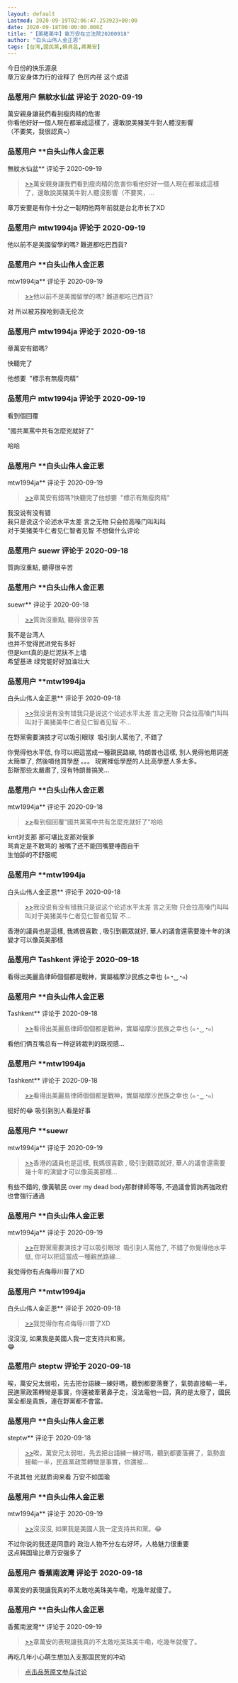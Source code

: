 ```yaml
---
layout: default
Lastmod: 2020-09-19T02:06:47.253923+00:00
date: 2020-09-18T00:00:00.000Z
title: "【美猪美牛】章万安在立法院20200918"
author: "白头山伟人金正恩"
tags: [台湾,國民黨,蘇貞昌,蔣萬安]
---
```


今日份的快乐源泉  
章万安身体力行的诠释了 色厉内荏 这个成语

            
### 品葱用户 **無紋水仙盆** 评论于 2020-09-19
        
萬安親身讓我們看到瘦肉精的危害  
你看他好好一個人現在都笨成這樣了，還敢說美豬美牛對人體沒影響  
（不要笑，我很認真~）
        


            
### 品葱用户 **白头山伟人金正恩 
無紋水仙盆** 评论于 2020-09-19
        
> [\>>]( "/video/item_id-27073#")萬安親身讓我們看到瘦肉精的危害你看他好好一個人現在都笨成這樣了，還敢說美豬美牛對人體沒影響（不要笑，...

  
章万安要是有你十分之一聪明他两年前就是台北市长了XD
        


            
### 品葱用户 **mtw1994ja** 评论于 2020-09-19
        
他以前不是美國留學的嗎? 難道都吃巴西貨?
        


            
### 品葱用户 **白头山伟人金正恩 
mtw1994ja** 评论于 2020-09-19
        
> [\>>]( "/video/item_id-27075#")他以前不是美國留學的嗎? 難道都吃巴西貨?

  
  
对 所以被苏揆呛到语无伦次
        


            
### 品葱用户 **mtw1994ja** 评论于 2020-09-18
        
章萬安有錯嗎?  
  
快聽完了  
  
他想要  "標示有無瘦肉精"
        


            
### 品葱用户 **mtw1994ja** 评论于 2020-09-19
        
看到個回覆  
  
"國共黨罵中共有怎麼兇就好了"  
  
哈哈
        


            
### 品葱用户 **白头山伟人金正恩 
mtw1994ja** 评论于 2020-09-19
        
> [\>>]( "/video/item_id-27077#")章萬安有錯嗎?快聽完了他想要  "標示有無瘦肉精"

  
  
我没说有没有错  
我只是说这个论述水平太差 言之无物 只会拉高嗓门叫叫叫  
对于美猪美牛仁者见仁智者见智 不想做什么评论
        


            
### 品葱用户 **suewr** 评论于 2020-09-18
        
質詢沒重點, 聽得很辛苦
        


            
### 品葱用户 **白头山伟人金正恩 
suewr** 评论于 2020-09-18
        
> [\>>]( "/video/item_id-27080#")質詢沒重點, 聽得很辛苦

  
我不是台湾人  
也并不觉得民进党有多好  
但是kmt真的是烂泥扶不上墙  
希望基进 绿党能好好加油壮大
        


            
### 品葱用户 **mtw1994ja 
白头山伟人金正恩** 评论于 2020-09-18
        
> [\>>]( "/video/item_id-27079#")我没说有没有错我只是说这个论述水平太差 言之无物 只会拉高嗓门叫叫叫对于美猪美牛仁者见仁智者见智 不...

  
  
在野黨需要演技才可以吸引眼球  吸引到人罵他了, 不錯了  
  
你覺得他水平低, 你可以把這當成一種親民路線, 特朗普也這樣, 別人覺得他用詞差 太簡單了, 然後噴他買學歷 。。。 現實裡低學歷的人比高學歷人多太多。  
彭斯那些太嚴肅了, 沒有特朗普搞笑...
        


            
### 品葱用户 **白头山伟人金正恩 
mtw1994ja** 评论于 2020-09-18
        
> [\>>]( "/video/item_id-27078#")看到個回覆"國共黨罵中共有怎麼兇就好了"哈哈

  
  
kmt对支那 那可堪比支那对俄爹  
骂肯定是不敢骂的 被嘴了还不能回嘴要唾面自干  
生怕舔的不舒服呢
        


            
### 品葱用户 **mtw1994ja 
白头山伟人金正恩** 评论于 2020-09-18
        
> [\>>]( "/video/item_id-27079#")我没说有没有错我只是说这个论述水平太差 言之无物 只会拉高嗓门叫叫叫对于美猪美牛仁者见仁智者见智 不...

  
  
香港的議員也是這樣, 我媽很喜歡 , 吸引到觀眾就好, 華人的議會還需要幾十年的演變才可以像英美那樣
        


            
### 品葱用户 **Tashkent** 评论于 2020-09-18
        
看得出美麗島律師個個都是戰神，實屬福摩沙民族之幸也 (๑◔‿◔๑)
        


            
### 品葱用户 **白头山伟人金正恩 
Tashkent** 评论于 2020-09-18
        
> [\>>]( "/video/item_id-27085#")看得出美麗島律師個個都是戰神，實屬福摩沙民族之幸也 (๑◔‿◔๑)

  
  
看他们俩互嘴总有一种逆转裁判的既视感...
        


            
### 品葱用户 **mtw1994ja 
Tashkent** 评论于 2020-09-18
        
> [\>>]( "/video/item_id-27085#")看得出美麗島律師個個都是戰神，實屬福摩沙民族之幸也 (๑◔‿◔๑)

  
  
挺好的😂 吸引到別人看是好事
        


            
### 品葱用户 **suewr 
mtw1994ja** 评论于 2020-09-19
        
> [\>>]( "/video/item_id-27084#")香港的議員也是這樣, 我媽很喜歡 , 吸引到觀眾就好, 華人的議會還需要幾十年的演變才可以像英美那樣...

  
有些不錯的, 像黃毓民 over my dead body那群律師等等, 不過議會質詢再強政府也會強行通過
        


            
### 品葱用户 **白头山伟人金正恩 
mtw1994ja** 评论于 2020-09-19
        
> [\>>]( "/video/item_id-27082#")在野黨需要演技才可以吸引眼球  吸引到人罵他了, 不錯了你覺得他水平低, 你可以把這當成一種親民路線...

  
  
我觉得你有点侮辱川普了XD
        


            
### 品葱用户 **mtw1994ja 
白头山伟人金正恩** 评论于 2020-09-18
        
> [\>>]( "/video/item_id-27090#")我觉得你有点侮辱川普了XD

  
  
沒沒沒, 如果我是美國人我一定支持共和黨。  
😂
        


            
### 品葱用户 **steptw** 评论于 2020-09-18
        
唉，萬安兄太弱啦，先去把台語練一練好嗎，聽到都要落賽了，氣勢直接輸一半，民進黨政策轉彎是事實，你還被牽著鼻子走，沒法電他一回，真的是太廢了，國民黨全都是貴族，連在野黨都不會當。
        


            
### 品葱用户 **白头山伟人金正恩 
steptw** 评论于 2020-09-18
        
> [\>>]( "/video/item_id-27092#")唉，萬安兄太弱啦，先去把台語練一練好嗎，聽到都要落賽了，氣勢直接輸一半，民進黨政策轉彎是事實，你還被...

  
  
不说其他 光就质询来看 万安不如国瑜
        


            
### 品葱用户 **白头山伟人金正恩 
mtw1994ja** 评论于 2020-09-19
        
> [\>>]( "/video/item_id-27091#")沒沒沒, 如果我是美國人我一定支持共和黨。😂

  
不过你说的我还是同意的 政治人物不分左右好坏，人格魅力很重要  
这点韩国瑜比章万安强多了
        


            
### 品葱用户 **香蕉南波灣** 评论于 2020-09-18
        
章萬安的表現讓我真的不太敢吃美珠美牛嘞，吃幾年就傻了。
        


            
### 品葱用户 **白头山伟人金正恩 
香蕉南波灣** 评论于 2020-09-19
        
> [\>>]( "/video/item_id-27098#")章萬安的表現讓我真的不太敢吃美珠美牛嘞，吃幾年就傻了。

  
  
再吃几年小心萌生想加入支那国民党的冲动
        






> [点击品葱原文参与讨论](https://pincong.rocks/video/3031)

